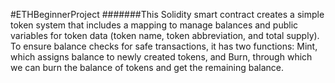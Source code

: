 #ETHBeginnerProject
#######This Solidity smart contract creates a simple token system that includes a mapping to manage balances and public variables for token data (token name, token abbreviation, and total supply). To ensure balance checks for safe transactions, it has two functions: Mint, which assigns balance to newly created tokens, and Burn, through which we can burn the balance of tokens and get the remaining balance.
